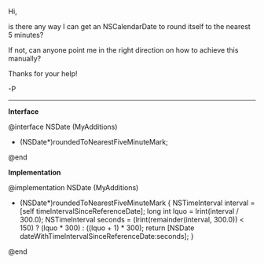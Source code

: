 Hi,

is there any way I can get an NSCalendarDate to round itself to the nearest 5 minutes?

If not, can anyone point me in the right direction on how to achieve this manually?

Thanks for your help!

-P

----
**Interface**

    
@interface NSDate (MyAdditions)

- (NSDate*)roundedToNearestFiveMinuteMark;

@end


**Implementation**

    
@implementation NSDate (MyAdditions)

- (NSDate*)roundedToNearestFiveMinuteMark
{
	NSTimeInterval interval = [self timeIntervalSinceReferenceDate];
	long int lquo = lrint(interval / 300.0);
	NSTimeInterval seconds = (lrint(remainder(interval, 300.0)) < 150) ? (lquo * 300) : ((lquo + 1) * 300);
	return [NSDate dateWithTimeIntervalSinceReferenceDate:seconds];
}

@end
